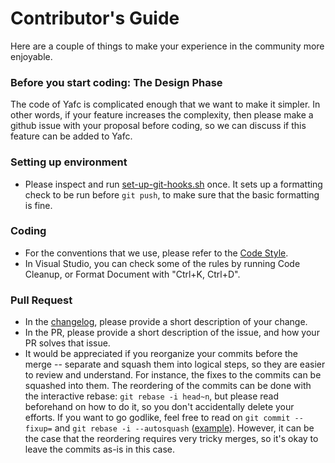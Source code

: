 # Contributor's Guide

Here are a couple of things to make your experience in the community more enjoyable. 

### Before you start coding: The Design Phase

The code of Yafc is complicated enough that we want to make it simpler. In other words, if your feature increases the complexity, then please make a github issue with your proposal before coding, so we can discuss if this feature can be added to Yafc.

### Setting up environment
* Please inspect and run [set-up-git-hooks.sh](/set-up-git-hooks.sh) once. It sets up a formatting check to be run before `git push`, to make sure that the basic formatting is fine.

### Coding
* For the conventions that we use, please refer to the [Code Style](/Docs/CodeStyle.md).
* In Visual Studio, you can check some of the rules by running Code Cleanup, or Format Document with "Ctrl+K, Ctrl+D".

### Pull Request
* In the [changelog](https://github.com/have-fun-was-taken/yafc-ce/blob/master/changelog.txt), please provide a short description of your change.
* In the PR, please provide a short description of the issue, and how your PR solves that issue.
* It would be appreciated if you reorganize your commits before the merge -- separate and squash them into logical steps, so they are easier to review and understand. For instance, the fixes to the commits can be squashed into them. The reordering of the commits can be done with the interactive rebase: `git rebase -i head~n`, but please read beforehand on how to do it, so you don't accidentally delete your efforts. If you want to go godlike, feel free to read on `git commit --fixup=` and `git rebase -i --autosquash` ([example](https://stackoverflow.com/questions/3103589/how-can-i-easily-fixup-a-past-commit)). However, it can be the case that the reordering requires very tricky merges, so it's okay to leave the commits as-is in this case.
